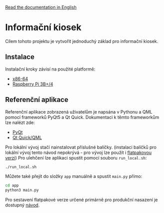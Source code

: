 [Read the documentation in English](README.md)

# Informační kiosek
Cílem tohoto projektu je vytvořit jednoduchý základ pro informační kiosek.

## Instalace
Instalační kroky závisí na použité platformě:
- [x86-64][install-x86-64]
- [Raspberry Pi 3B+/4][install-aarch64]

## Referenční aplikace
Referenční aplikace zobrazená uživatelům je napsána v Pythonu a QML pomocí frameworků PyQt5 a Qt Quick. Dokumentaci k těmto frameworkům lze nalézt zde:
- [PyQt][pyqt-docs]
- [Qt Quick/QML][qt-quick-docs]

Pro lokální vývoj stačí nainstalovat příslušné balíčky. (instalaci balíčků pro lokální vývoj tento návod nepokrývá - pro vývoj lze použít i [flatpakovou verzi][build-instructions]) Pro ulehčení lze aplikaci spustit pomocí souboru `run_local.sh`:

```bash
./run_local.sh
```

Můžete také přejít do složky `app` manuálně a spustit `main.py` přímo:

```bash
cd app
python3 main.py
```

Pro sestavení flatpakové verze určené primárně pro produkční nasazení je dostupný [návod][build-instructions].


[install-x86-64]: install_archlinux_x86-64/INSTALL.cs.md
[install-aarch64]: install_archlinux_aarch64_rpi/INSTALL.cs.md
[build-instructions]: BUILD.cs.md


[pyqt-docs]: https://www.riverbankcomputing.com/static/Docs/PyQt5/
[qt-quick-docs]: https://doc.qt.io/qt-5/qtquick-index.html